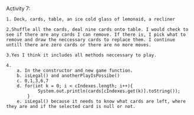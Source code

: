 Activity 7:

    1. Deck, cards, table, an ice cold glass of lemonaid, a recliner
    
    2.Shuffle all the cards, deal nine cards onto table. I would check to see if there are any cards I can remove. If there is, I pick what to remove and draw the neccessary cards to replace them. I continue untill there are zero cards or there are no more moves.

    3.Yes I think it includes all methods neccessary to play.

    4.
        a. In the constructor and new game function.
        b. isLegal() and anotherPlayIsPossibe()
        c. 0,1,3,6,7
        d. for(int k = 0; i < cIndexes.length; i++){
                System.out.println(cards[cIndexes.get(k)].toString());
            }
        e. isLegal() because it needs to know what cards are left, where they are and if the selected card is null or not.
        